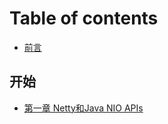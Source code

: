 # Table of contents

* [前言](README.md)

## 开始

* [第一章 Netty和Java NIO APIs](kai-shi/netty-he-javanioapis.md)

